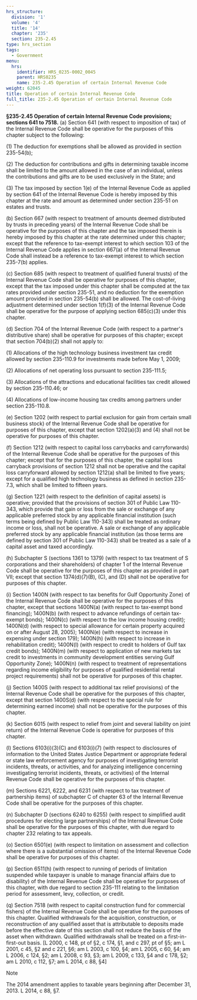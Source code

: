 ```yaml
---
hrs_structure:
  division: '1'
  volume: '4'
  title: '14'
  chapter: '235'
  section: 235-2.45
type: hrs_section
tags:
  - Government
menu:
  hrs:
    identifier: HRS_0235-0002_0045
    parent: HRS0235
    name: 235-2.45 Operation of certain Internal Revenue Code
weight: 62045
title: Operation of certain Internal Revenue Code
full_title: 235-2.45 Operation of certain Internal Revenue Code
---
```

**§235-2.45 Operation of certain Internal Revenue Code provisions; sections 641 to 7518.** (a) Section 641 (with respect to imposition of tax) of the Internal Revenue Code shall be operative for the purposes of this chapter subject to the following:

(1) The deduction for exemptions shall be allowed as provided in section 235-54(b);

(2) The deduction for contributions and gifts in determining taxable income shall be limited to the amount allowed in the case of an individual, unless the contributions and gifts are to be used exclusively in the State; and

(3) The tax imposed by section 1(e) of the Internal Revenue Code as applied by section 641 of the Internal Revenue Code is hereby imposed by this chapter at the rate and amount as determined under section 235-51 on estates and trusts.

(b) Section 667 (with respect to treatment of amounts deemed distributed by trusts in preceding years) of the Internal Revenue Code shall be operative for the purposes of this chapter and the tax imposed therein is hereby imposed by this chapter at the rate determined under this chapter; except that the reference to tax-exempt interest to which section 103 of the Internal Revenue Code applies in section 667(a) of the Internal Revenue Code shall instead be a reference to tax-exempt interest to which section 235-7(b) applies.

(c) Section 685 (with respect to treatment of qualified funeral trusts) of the Internal Revenue Code shall be operative for purposes of this chapter, except that the tax imposed under this chapter shall be computed at the tax rates provided under section 235-51, and no deduction for the exemption amount provided in section 235-54(b) shall be allowed. The cost-of-living adjustment determined under section 1(f)(3) of the Internal Revenue Code shall be operative for the purpose of applying section 685(c)(3) under this chapter.

(d) Section 704 of the Internal Revenue Code (with respect to a partner's distributive share) shall be operative for purposes of this chapter; except that section 704(b)(2) shall not apply to:

(1) Allocations of the high technology business investment tax credit allowed by section 235-110.9 for investments made before May 1, 2009;

(2) Allocations of net operating loss pursuant to section 235-111.5;

(3) Allocations of the attractions and educational facilities tax credit allowed by section 235-110.46; or

(4) Allocations of low-income housing tax credits among partners under section 235-110.8.

(e) Section 1202 (with respect to partial exclusion for gain from certain small business stock) of the Internal Revenue Code shall be operative for purposes of this chapter, except that section 1202(a)(3) and (4) shall not be operative for purposes of this chapter.

(f) Section 1212 (with respect to capital loss carrybacks and carryforwards) of the Internal Revenue Code shall be operative for the purposes of this chapter; except that for the purposes of this chapter, the capital loss carryback provisions of section 1212 shall not be operative and the capital loss carryforward allowed by section 1212(a) shall be limited to five years; except for a qualified high technology business as defined in section 235-7.3, which shall be limited to fifteen years.

(g) Section 1221 (with respect to the definition of capital assets) is operative; provided that the provisions of section 301 of Public Law 110-343, which provide that gain or loss from the sale or exchange of any applicable preferred stock by any applicable financial institution (such terms being defined by Public Law 110-343) shall be treated as ordinary income or loss, shall not be operative. A sale or exchange of any applicable preferred stock by any applicable financial institution (as those terms are defined by section 301 of Public Law 110-343) shall be treated as a sale of a capital asset and taxed accordingly.

(h) Subchapter S (sections 1361 to 1379) (with respect to tax treatment of S corporations and their shareholders) of chapter 1 of the Internal Revenue Code shall be operative for the purposes of this chapter as provided in part VII; except that section 1374(d)(7)(B), (C), and (D) shall not be operative for purposes of this chapter.

(i) Section 1400N (with respect to tax benefits for Gulf Opportunity Zone) of the Internal Revenue Code shall be operative for the purposes of this chapter, except that sections 1400N(a) (with respect to tax-exempt bond financing); 1400N(b) (with respect to advance refundings of certain tax-exempt bonds); 1400N(c) (with respect to the low income housing credit); 1400N(d) (with respect to special allowance for certain property acquired on or after August 28, 2005); 1400N(e) (with respect to increase in expensing under section 179); 1400N(h) (with respect to increase in rehabilitation credit); 1400N(l) (with respect to credit to holders of Gulf tax credit bonds); 1400N(m) (with respect to application of new markets tax credit to investments in community development entities serving Gulf Opportunity Zone); 1400N(n) (with respect to treatment of representations regarding income eligibility for purposes of qualified residential rental project requirements) shall not be operative for purposes of this chapter.

(j) Section 1400S (with respect to additional tax relief provisions) of the Internal Revenue Code shall be operative for the purposes of this chapter, except that section 1400S(d) (with respect to the special rule for determining earned income) shall not be operative for the purposes of this chapter.

(k) Section 6015 (with respect to relief from joint and several liability on joint return) of the Internal Revenue Code is operative for purposes of this chapter.

(l) Sections 6103(i)(3)(C) and 6103(i)(7) (with respect to disclosures of information to the United States Justice Department or appropriate federal or state law enforcement agency for purposes of investigating terrorist incidents, threats, or activities, and for analyzing intelligence concerning investigating terrorist incidents, threats, or activities) of the Internal Revenue Code shall be operative for the purposes of this chapter.

(m) Sections 6221, 6222, and 6231 (with respect to tax treatment of partnership items) of subchapter C of chapter 63 of the Internal Revenue Code shall be operative for the purposes of this chapter.

(n) Subchapter D (sections 6240 to 6255) (with respect to simplified audit procedures for electing large partnerships) of the Internal Revenue Code shall be operative for the purposes of this chapter, with due regard to chapter 232 relating to tax appeals.

(o) Section 6501(e) (with respect to limitation on assessment and collection where there is a substantial omission of items) of the Internal Revenue Code shall be operative for purposes of this chapter.

(p) Section 6511(h) (with respect to running of periods of limitation suspended while taxpayer is unable to manage financial affairs due to disability) of the Internal Revenue Code shall be operative for purposes of this chapter, with due regard to section 235-111 relating to the limitation period for assessment, levy, collection, or credit.

(q) Section 7518 (with respect to capital construction fund for commercial fishers) of the Internal Revenue Code shall be operative for the purposes of this chapter. Qualified withdrawals for the acquisition, construction, or reconstruction of any qualified asset that is attributable to deposits made before the effective date of this section shall not reduce the basis of the asset when withdrawn. Qualified withdrawals shall be treated on a first-in-first-out basis. [L 2000, c 148, pt of §2, c 174, §1, and c 297, pt of §5; am L 2001, c 45, §2 and c 221, §6; am L 2003, c 100, §4; am L 2005, c 60, §4; am L 2006, c 124, §2; am L 2008, c 93, §3; am L 2009, c 133, §4 and c 178, §2; am L 2010, c 112, §7; am L 2014, c 88, §4]

Note

The 2014 amendment applies to taxable years beginning after December 31, 2013\. L 2014, c 88, §7.
